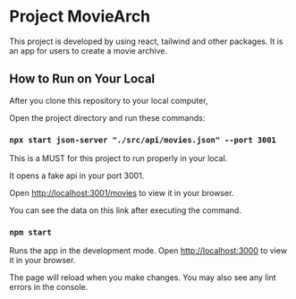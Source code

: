 # Project MovieArch

This project is developed by using react, tailwind and other packages. It is an app for users to create a movie archive.

## How to Run on Your Local

After you clone this repository to your local computer,

Open the project directory and run these commands:

### `npx start json-server "./src/api/movies.json" --port 3001`

This is a MUST for this project to run properly in your local.

It opens a fake api in your port 3001.

Open [http://localhost:3001/movies](http://localhost:3001/movies) to view it in your browser.

You can see the data on this link after executing the command.

### `npm start`

Runs the app in the development mode.
Open [http://localhost:3000](http://localhost:3000) to view it in your browser.

The page will reload when you make changes.
You may also see any lint errors in the console.

